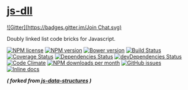 [js-dll](http://aureooms.github.io/js-dll)
====
[![Gitter](https://badges.gitter.im/Join Chat.svg)](https://gitter.im/aureooms/js-dll?utm_source=badge&utm_medium=badge&utm_campaign=pr-badge&utm_content=badge)

Doubly linked list code bricks for Javascript.

[![NPM license](http://img.shields.io/npm/l/aureooms-js-dll.svg?style=flat)](https://raw.githubusercontent.com/aureooms/js-dll/master/LICENSE)
[![NPM version](http://img.shields.io/npm/v/aureooms-js-dll.svg?style=flat)](https://www.npmjs.org/package/aureooms-js-dll)
[![Bower version](http://img.shields.io/bower/v/aureooms-js-dll.svg?style=flat)](http://bower.io/search/?q=aureooms-js-dll)
[![Build Status](http://img.shields.io/travis/aureooms/js-dll.svg?style=flat)](https://travis-ci.org/aureooms/js-dll)
[![Coverage Status](http://img.shields.io/coveralls/aureooms/js-dll.svg?style=flat)](https://coveralls.io/r/aureooms/js-dll)
[![Dependencies Status](http://img.shields.io/david/aureooms/js-dll.svg?style=flat)](https://david-dm.org/aureooms/js-dll#info=dependencies)
[![devDependencies Status](http://img.shields.io/david/dev/aureooms/js-dll.svg?style=flat)](https://david-dm.org/aureooms/js-dll#info=devDependencies)
[![Code Climate](http://img.shields.io/codeclimate/github/aureooms/js-dll.svg?style=flat)](https://codeclimate.com/github/aureooms/js-dll)
[![NPM downloads per month](http://img.shields.io/npm/dm/aureooms-js-dll.svg?style=flat)](https://www.npmjs.org/package/aureooms-js-dll)
[![GitHub issues](http://img.shields.io/github/issues/aureooms/js-dll.svg?style=flat)](https://github.com/aureooms/js-dll/issues)
[![Inline docs](http://inch-ci.org/github/aureooms/js-dll.svg?branch=master&style=shields)](http://inch-ci.org/github/aureooms/js-dll)

***( forked from [js-data-structures](https://github.com/aureooms/js-data-structures) )***
